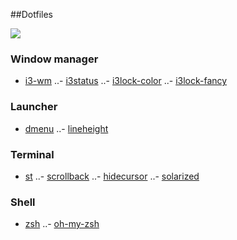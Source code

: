 ##Dotfiles

![](https://cloud.githubusercontent.com/assets/12384784/16828732/e440c592-4992-11e6-8a3c-160a0c299f4c.png)

### Window manager
- [i3-wm](https://i3wm.org/)
..- [i3status](https://i3wm.org/i3status/)
..- [i3lock-color](https://github.com/eBrnd/i3lock-color)
..- [i3lock-fancy](https://github.com/meskarune/i3lock-fancy)

### Launcher
- [dmenu](http://tools.suckless.org/dmenu/)
..- [lineheight](http://tools.suckless.org/dmenu/patches/line-height)

### Terminal
- [st](st.suckless.org)
..- [scrollback](http://st.suckless.org/patches/scrollback)
..- [hidecursor](http://st.suckless.org/patches/hidecursor)
..- [solarized](http://st.suckless.org/patches/solarized)

### Shell
- [zsh](http://www.zsh.org/)
..- [oh-my-zsh](https://github.com/robbyrussell/oh-my-zsh)
